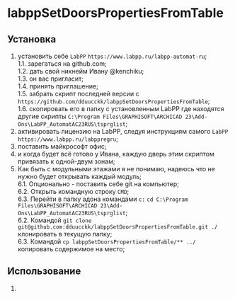 # labppSetDoorsPropertiesFromTable    

## Установка    

1. установить себе `LabPP` `https://www.labpp.ru/labpp-automat-ru`;    
  1.1. зарегаться на github.com;    
  1.2. дать свой никнейм Ивану @kenchiku;    
  1.3. он вас пригласит;    
  1.4. принять приглашение;    
  1.5. забрать скрипт последней версии с `https://github.com/dduucckk/labppSetDoorsPropertiesFromTable`;    
  1.6. скопировать его в папку с установленным LabPP где находятся другие скрипты `C:\Program Files\GRAPHISOFT\ARCHICAD 23\Add-Ons\LabPP_AutomatAC23RUS\tsprglist`;    
2. активировать лицензию на LabPP, следуя инструкциям самого `LabPP` `https://www.labpp.ru/labppregru`;    
3. поставить майкрософт офис;    
4. и когда будет всё готово у Ивана, каждую дверь этим скриптом привязать к одной-двум зонам;    
5. Как быть с модульными этажами я не понимаю, надеюсь что не нужно будет открывать каждый модуль;    
  6.1. Опционально - поставить себе git на компьютер;    
  6.2. Открыть командную строку `CMD`;    
  6.3. Перейти в папку адона командами `c:`  `cd C:\Program Files\GRAPHISOFT\ARCHICAD 23\Add-Ons\LabPP_AutomatAC23RUS\tsprglist`;    
  6.2. Командой `git clone git@github.com:dduucckk/labppSetDoorsPropertiesFromTable.git ./` клонировать в текущую папку;    
  6.3. Командой `cp labppSetDoorsPropertiesFromTable/** ../` копировать содержимое на место;    

## Использование    

1.    
